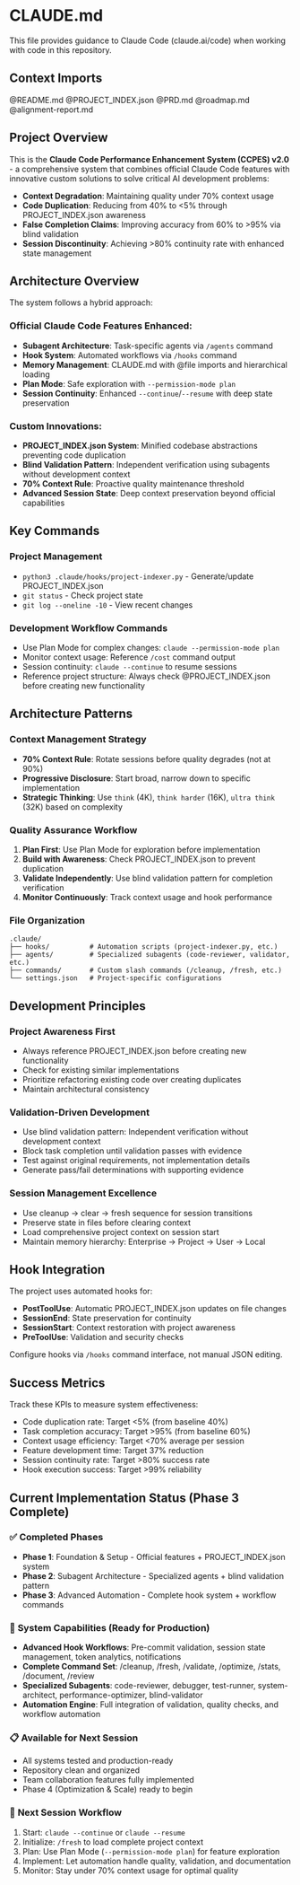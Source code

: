 # CLAUDE.md

This file provides guidance to Claude Code (claude.ai/code) when working with code in this repository.

## Context Imports
@README.md
@PROJECT_INDEX.json
@PRD.md
@roadmap.md
@alignment-report.md

## Project Overview

This is the **Claude Code Performance Enhancement System (CCPES) v2.0** - a comprehensive system that combines official Claude Code features with innovative custom solutions to solve critical AI development problems:

- **Context Degradation**: Maintaining quality under 70% context usage
- **Code Duplication**: Reducing from 40% to <5% through PROJECT_INDEX.json awareness
- **False Completion Claims**: Improving accuracy from 60% to >95% via blind validation
- **Session Discontinuity**: Achieving >80% continuity rate with enhanced state management

## Architecture Overview

The system follows a hybrid approach:

### Official Claude Code Features Enhanced:
- **Subagent Architecture**: Task-specific agents via `/agents` command
- **Hook System**: Automated workflows via `/hooks` command 
- **Memory Management**: CLAUDE.md with @file imports and hierarchical loading
- **Plan Mode**: Safe exploration with `--permission-mode plan`
- **Session Continuity**: Enhanced `--continue`/`--resume` with deep state preservation

### Custom Innovations:
- **PROJECT_INDEX.json System**: Minified codebase abstractions preventing code duplication
- **Blind Validation Pattern**: Independent verification using subagents without development context
- **70% Context Rule**: Proactive quality maintenance threshold
- **Advanced Session State**: Deep context preservation beyond official capabilities

## Key Commands

### Project Management
- `python3 .claude/hooks/project-indexer.py` - Generate/update PROJECT_INDEX.json
- `git status` - Check project state
- `git log --oneline -10` - View recent changes

### Development Workflow Commands
- Use Plan Mode for complex changes: `claude --permission-mode plan`
- Monitor context usage: Reference `/cost` command output
- Session continuity: `claude --continue` to resume sessions
- Reference project structure: Always check @PROJECT_INDEX.json before creating new functionality

## Architecture Patterns

### Context Management Strategy
- **70% Context Rule**: Rotate sessions before quality degrades (not at 90%)
- **Progressive Disclosure**: Start broad, narrow down to specific implementation
- **Strategic Thinking**: Use `think` (4K), `think harder` (16K), `ultra think` (32K) based on complexity

### Quality Assurance Workflow
1. **Plan First**: Use Plan Mode for exploration before implementation
2. **Build with Awareness**: Check PROJECT_INDEX.json to prevent duplication
3. **Validate Independently**: Use blind validation pattern for completion verification
4. **Monitor Continuously**: Track context usage and hook performance

### File Organization
```
.claude/
├── hooks/          # Automation scripts (project-indexer.py, etc.)
├── agents/         # Specialized subagents (code-reviewer, validator, etc.)
├── commands/       # Custom slash commands (/cleanup, /fresh, etc.)
└── settings.json   # Project-specific configurations
```

## Development Principles

### Project Awareness First
- Always reference PROJECT_INDEX.json before creating new functionality
- Check for existing similar implementations
- Prioritize refactoring existing code over creating duplicates
- Maintain architectural consistency

### Validation-Driven Development  
- Use blind validation pattern: Independent verification without development context
- Block task completion until validation passes with evidence
- Test against original requirements, not implementation details
- Generate pass/fail determinations with supporting evidence

### Session Management Excellence
- Use cleanup → clear → fresh sequence for session transitions
- Preserve state in files before clearing context
- Load comprehensive project context on session start
- Maintain memory hierarchy: Enterprise → Project → User → Local

## Hook Integration

The project uses automated hooks for:
- **PostToolUse**: Automatic PROJECT_INDEX.json updates on file changes
- **SessionEnd**: State preservation for continuity 
- **SessionStart**: Context restoration with project awareness
- **PreToolUse**: Validation and security checks

Configure hooks via `/hooks` command interface, not manual JSON editing.

## Success Metrics

Track these KPIs to measure system effectiveness:
- Code duplication rate: Target <5% (from baseline 40%)
- Task completion accuracy: Target >95% (from baseline 60%) 
- Context usage efficiency: Target <70% average per session
- Feature development time: Target 37% reduction
- Session continuity rate: Target >80% success rate
- Hook execution success: Target >99% reliability

## Current Implementation Status (Phase 3 Complete)

### ✅ **Completed Phases**
- **Phase 1**: Foundation & Setup - Official features + PROJECT_INDEX.json system
- **Phase 2**: Subagent Architecture - Specialized agents + blind validation pattern  
- **Phase 3**: Advanced Automation - Complete hook system + workflow commands

### 🎯 **System Capabilities (Ready for Production)**
- **Advanced Hook Workflows**: Pre-commit validation, session state management, token analytics, notifications
- **Complete Command Set**: /cleanup, /fresh, /validate, /optimize, /stats, /document, /review
- **Specialized Subagents**: code-reviewer, debugger, test-runner, system-architect, performance-optimizer, blind-validator
- **Automation Engine**: Full integration of validation, quality checks, and workflow automation

### 📋 **Available for Next Session**
- All systems tested and production-ready
- Repository clean and organized
- Team collaboration features fully implemented
- Phase 4 (Optimization & Scale) ready to begin

### 🚀 **Next Session Workflow**
1. Start: `claude --continue` or `claude --resume`
2. Initialize: `/fresh` to load complete project context
3. Plan: Use Plan Mode (`--permission-mode plan`) for feature exploration
4. Implement: Let automation handle quality, validation, and documentation
5. Monitor: Stay under 70% context usage for optimal quality